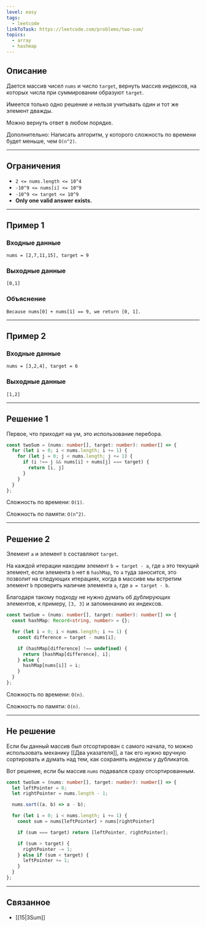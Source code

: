```yaml
---
level: easy
tags:
  - leetcode
linkToTask: https://leetcode.com/problems/two-sum/
topics:
  - array
  - hashmap
---
```

## Описание

Дается массив чисел `nums` и число `target`, вернуть массив индексов, на которых числа при суммировании образуют `target`.

Имеется только одно решение и нельзя учитывать один и тот же элемент дважды.

Можно вернуть ответ в любом порядке.

Дополнительно: Написать алгоритм, у которого сложность по времени будет меньше, чем `O(n^2)`.

---
## Ограничения

- `2 <= nums.length <= 10^4`
- `-10^9 <= nums[i] <= 10^9`
- `-10^9 <= target <= 10^9`
- **Only one valid answer exists.**

---
## Пример 1

### Входные данные

```
nums = [2,7,11,15], target = 9
```
### Выходные данные

```
[0,1]
```
### Объяснение

```
Because nums[0] + nums[1] == 9, we return [0, 1].
```

---
## Пример 2

### Входные данные

```
nums = [3,2,4], target = 6
```
### Выходные данные

```
[1,2]
```

---
## Решение 1

Первое, что приходит на ум, это использование перебора.

```typescript
const twoSum = (nums: number[], target: number): number[] => {
  for (let i = 0; i < nums.length; i += 1) {
    for (let j = 0; j < nums.length; j += 1) {
      if (i !== j && nums[i] + nums[j] === target) {
        return [i, j]
      }
    }
  }
};
```

Сложность по времени: `O(1)`.

Сложность по памяти: `O(n^2)`.

---
## Решение 2

Элемент `a` и элемент `b` составляют `target`.

На каждой итерации находим элемент `b = target - a`, где `a` это текущий элемент, если элемента `b` нет в `hashMap`, то `a` туда заносится, это позволит на следующих итерациях, когда в массиве мы встретим элемент `b` проверить наличие элемента  `a`, где `a = target - b`.

Благодаря такому подходу не нужно думать об дублирующих элементов, к примеру, `[3, 3]` и запоминанию их индексов.

```typescript
const twoSum = (nums: number[], target: number): number[] => {
  const hashMap: Record<string, number> = {};

  for (let i = 0; i < nums.length; i += 1) {
    const difference = target - nums[i];

    if (hashMap[difference] !== undefined) {
      return [hashMap[difference], i];
    } else {
      hashMap[nums[i]] = i;
    }
  }
};
```

Сложность по времени: `O(n)`.

Сложность по памяти: `O(n)`.

---
## Не решение

Если бы данный массив был отсортирован с самого начала, то можно использовать механику [[Два указателя]], а так его нужно вручную сортировать и думать над тем, как сохранять индексы у дубликатов.

Вот решение, если бы массив `nums` подавался сразу отсортированным.

```typescript
const twoSum = (nums: number[], target: number): number[] => {
  let leftPointer = 0;
  let rightPointer = nums.length - 1;

  nums.sort((a, b) => a - b);

  for (let i = 0; i < nums.length; i += 1) {
    const sum = nums[leftPointer] + nums[rightPointer]

    if (sum === target) return [leftPointer, rightPointer];

    if (sum > target) {
      rightPointer -= 1;
    } else if (sum < target) {
      leftPointer += 1;
    }
  }
};
```

---
## Связанное

- [[15|3Sum]]